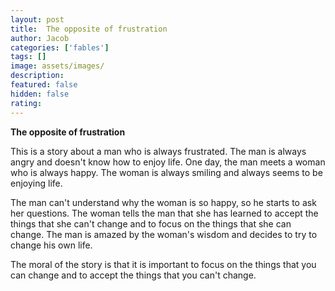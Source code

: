 ```yaml
---
layout: post
title:  The opposite of frustration
author: Jacob
categories: ['fables']
tags: []
image: assets/images/
description: 
featured: false
hidden: false
rating: 
---
```


**The opposite of frustration**

This is a story about a man who is always frustrated. The man is always angry and doesn't know how to enjoy life. One day, the man meets a woman who is always happy. The woman is always smiling and always seems to be enjoying life.

The man can't understand why the woman is so happy, so he starts to ask her questions. The woman tells the man that she has learned to accept the things that she can't change and to focus on the things that she can change. The man is amazed by the woman's wisdom and decides to try to change his own life.

The moral of the story is that it is important to focus on the things that you can change and to accept the things that you can't change.

